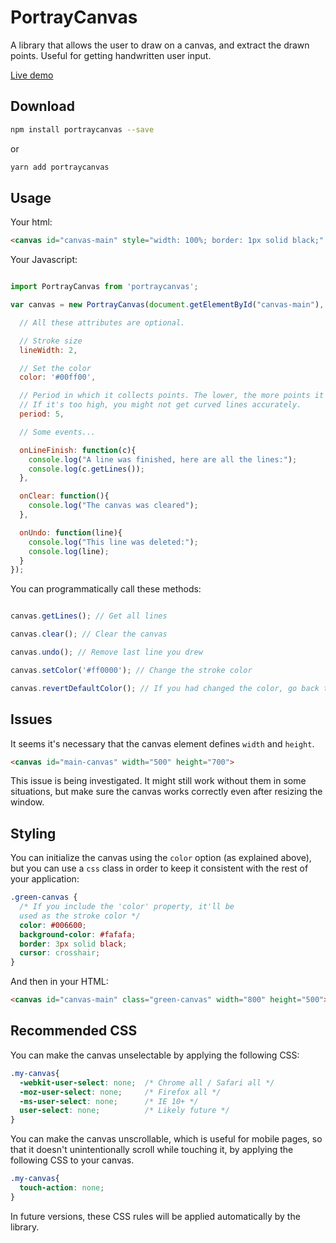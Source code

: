 # PortrayCanvas

A library that allows the user to draw on a canvas, and extract the drawn points. Useful for getting handwritten user input.

[Live demo](http://cloud.chrisvilches.com/live_demos/PortrayCanvas/)

## Download

```bash
npm install portraycanvas --save
```

or

```bash
yarn add portraycanvas
```

## Usage

Your html:

```html
<canvas id="canvas-main" style="width: 100%; border: 1px solid black;" height="200"></canvas>
```

Your Javascript:

```js

import PortrayCanvas from 'portraycanvas';

var canvas = new PortrayCanvas(document.getElementById("canvas-main"), {

  // All these attributes are optional.

  // Stroke size
  lineWidth: 2,

  // Set the color
  color: '#00ff00',

  // Period in which it collects points. The lower, the more points it collects.
  // If it's too high, you might not get curved lines accurately.
  period: 5,

  // Some events...

  onLineFinish: function(c){
    console.log("A line was finished, here are all the lines:");
    console.log(c.getLines());
  },

  onClear: function(){
    console.log("The canvas was cleared");
  },

  onUndo: function(line){
    console.log("This line was deleted:");
    console.log(line);
  }
});
```

You can programmatically call these methods:

```js

canvas.getLines(); // Get all lines

canvas.clear(); // Clear the canvas

canvas.undo(); // Remove last line you drew

canvas.setColor('#ff0000'); // Change the stroke color

canvas.revertDefaultColor(); // If you had changed the color, go back to the default one.
```

## Issues

It seems it's necessary that the canvas element defines `width` and `height`.

```html
<canvas id="main-canvas" width="500" height="700">
```

This issue is being investigated. It might still work without them in some situations, but make sure the canvas works correctly even after resizing the window.

## Styling

You can initialize the canvas using the `color` option (as explained above), but you can use a `css` class in order to keep it consistent with the rest of your application:

```css
.green-canvas {
  /* If you include the 'color' property, it'll be
  used as the stroke color */
  color: #006600;
  background-color: #fafafa;
  border: 3px solid black;
  cursor: crosshair;
}
```

And then in your HTML:

```html
<canvas id="canvas-main" class="green-canvas" width="800" height="500"></canvas>
```

## Recommended CSS

You can make the canvas unselectable by applying the following CSS:

```css
.my-canvas{
  -webkit-user-select: none;  /* Chrome all / Safari all */
  -moz-user-select: none;     /* Firefox all */
  -ms-user-select: none;      /* IE 10+ */
  user-select: none;          /* Likely future */      
}
```

You can make the canvas unscrollable, which is useful for mobile pages, so that it doesn't unintentionally scroll while touching it, by applying the following CSS to your canvas.

```css
.my-canvas{
  touch-action: none;
}
```

In future versions, these CSS rules will be applied automatically by the library.
